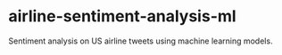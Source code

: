 # airline-sentiment-analysis-ml
Sentiment analysis on US airline tweets using machine learning models.
